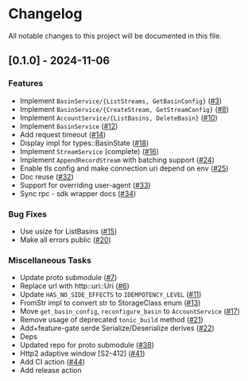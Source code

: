 # Changelog

All notable changes to this project will be documented in this file.

## [0.1.0] - 2024-11-06

### Features

- Implement `BasinService/{ListStreams, GetBasinConfig}` ([#3](https://github.com/s2-streamstore/s2-cli/issues/3))
- Implement `BasinService/{CreateStream, GetStreamConfig}` ([#8](https://github.com/s2-streamstore/s2-cli/issues/8))
- Implement `AccountService/{ListBasins, DeleteBasin}` ([#10](https://github.com/s2-streamstore/s2-cli/issues/10))
- Implement `BasinService` ([#12](https://github.com/s2-streamstore/s2-cli/issues/12))
- Add request timeout ([#14](https://github.com/s2-streamstore/s2-cli/issues/14))
- Display impl for types::BasinState ([#18](https://github.com/s2-streamstore/s2-cli/issues/18))
- Implement `StreamService` (complete) ([#16](https://github.com/s2-streamstore/s2-cli/issues/16))
- Implement `AppendRecordStream` with batching support ([#24](https://github.com/s2-streamstore/s2-cli/issues/24))
- Enable tls config and make connection uri depend on env ([#25](https://github.com/s2-streamstore/s2-cli/issues/25))
- Doc reuse ([#32](https://github.com/s2-streamstore/s2-cli/issues/32))
- Support for overriding user-agent ([#33](https://github.com/s2-streamstore/s2-cli/issues/33))
- Sync rpc - sdk wrapper docs ([#34](https://github.com/s2-streamstore/s2-cli/issues/34))

### Bug Fixes

- Use usize for ListBasins ([#15](https://github.com/s2-streamstore/s2-cli/issues/15))
- Make all errors public ([#20](https://github.com/s2-streamstore/s2-cli/issues/20))

### Miscellaneous Tasks

- Update proto submodule ([#7](https://github.com/s2-streamstore/s2-cli/issues/7))
- Replace url with http::uri::Uri ([#6](https://github.com/s2-streamstore/s2-cli/issues/6))
- Update `HAS_NO_SIDE_EFFECTS` to `IDEMPOTENCY_LEVEL` ([#11](https://github.com/s2-streamstore/s2-cli/issues/11))
- FromStr impl to convert str to StorageClass enum ([#13](https://github.com/s2-streamstore/s2-cli/issues/13))
- Move `get_basin_config`, `reconfigure_basin` to `AccountService` ([#17](https://github.com/s2-streamstore/s2-cli/issues/17))
- Remove usage of deprecated `tonic_build` method ([#21](https://github.com/s2-streamstore/s2-cli/issues/21))
- Add+feature-gate serde Serialize/Deserialize derives ([#22](https://github.com/s2-streamstore/s2-cli/issues/22))
- Deps
- Updated repo for proto submodule ([#38](https://github.com/s2-streamstore/s2-cli/issues/38))
- Http2 adaptive window [S2-412] ([#41](https://github.com/s2-streamstore/s2-cli/issues/41))
- Add CI action ([#44](https://github.com/s2-streamstore/s2-cli/issues/44))
- Add release action

<!-- generated by git-cliff -->
